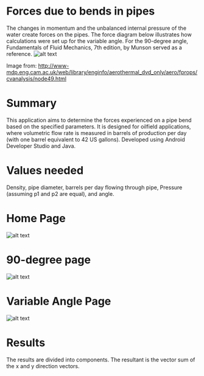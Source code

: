 # Forces due to bends in pipes

The changes in momentum and the unbalanced internal pressure of the water create forces on the pipes. The force diagram below illustrates how calculations were set up for the variable angle. For the 90-degree angle, Fundamentals of Fluid Mechanics, 7th edition, by Munson served as a reference.
![alt text](https://github.com/cerdamario13/pipeForce/blob/master/pipe_bend_freebody_diagram.png)

Image from:
http://www-mdp.eng.cam.ac.uk/web/library/enginfo/aerothermal_dvd_only/aero/fprops/cvanalysis/node49.html

# Summary

This application aims to determine the forces experienced on a pipe bend based on the specified parameters. It is designed for oilfield applications, where volumetric flow rate is measured in barrels of production per day (with one barrel equivalent to 42 US gallons). Developed using Android Developer Studio and Java.

# Values needed

Density, pipe diameter, barrels per day flowing through pipe, Pressure (assuming p1 and p2 are equal), and angle. 

# Home Page
![alt text]( https://github.com/cerdamario13/pipeForce/blob/master/Pipe_Force_Calculator_HomePage.png)

# 90-degree page
![alt text]( https://github.com/cerdamario13/pipeForce/blob/master/90_deg_page.png)

# Variable Angle Page
![alt text]( https://github.com/cerdamario13/pipeForce/blob/master/Variable_angle_page.png)

# Results
The results are divided into components. The resultant is the vector sum of the x and y direction vectors. 

